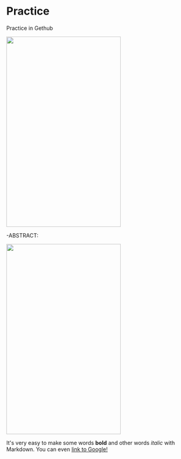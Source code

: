 # Practice
Practice in Gethub


<img src="https://user-images.githubusercontent.com/42392736/103593889-b7127800-4eff-11eb-9655-27ed0a629b3f.gif" width="300" height="500">


-ABSTRACT:

<img src="https://user-images.githubusercontent.com/42392736/103594700-1ec9c280-4f02-11eb-877c-4f898ede16c4.png" width="300" height="500">

It's very easy to make some words **bold** and other words *italic* with Markdown. You can even [link to Google!](http://google.com)
